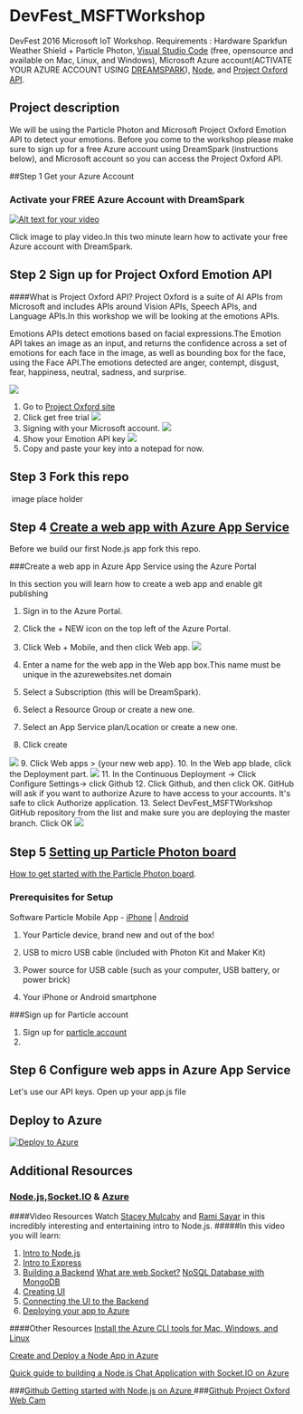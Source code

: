 # DevFest_MSFTWorkshop

DevFest 2016 Microsoft IoT Workshop. Requirements :  Hardware  Sparkfun Weather Shield + Particle Photon, [Visual Studio Code](https://code.visualstudio.com/Download) (free, opensource and available on Mac, Linux, and Windows),  Microsoft Azure account(ACTIVATE YOUR AZURE ACCOUNT USING [DREAMSPARK](https://www.dreamspark.com/Product/Product.aspx?productid=99)), [Node](https://nodejs.org/en/), and [Project Oxford API](https://www.projectoxford.ai/). 

## Project description 

We will be  using the  Particle Photon and Microsoft Project Oxford Emotion API to detect your emotions.  Before you come to the workshop please make sure to sign up for a free Azure account  using DreamSpark (instructions below), and  Microsoft account so you can access the Project Oxford API. 

##Step 1 Get your Azure Account 

### Activate your FREE Azure Account with DreamSpark 
[![Alt text for your video](http://www.gmlpu.org.uk/wp-content/uploads/2014/10/freestuff.jpg)](https://channel9.msdn.com/Series/Free-Cloud-for-Students/Activating-a-Free-Azure-DreamSpark-Subscription)

Click image to  play video.In this two minute learn how to activate your free Azure account with DreamSpark. 

## Step 2 Sign up for  Project Oxford Emotion API
####What is Project Oxford API?
Project Oxford is a suite of AI APIs from Microsoft and includes APIs around  Vision APIs, Speech APIs, and Language APIs.In this workshop we will be looking at the emotions APIs. 

Emotions APIs detect emotions based on facial expressions.The Emotion API takes an image as an input, and returns the confidence across a set of emotions for each face in the image, as well as bounding box for the face, using the Face API.The emotions detected are anger, contempt, disgust, fear, happiness, neutral, sadness, and surprise. 

![](http://marianaggaga.com/wp-content/uploads/2016/02/emotionapi.png)

1. Go to [Project Oxford site](https://www.projectoxford.ai/)
2. Click get free trial 
![](http://marianaggaga.com/wp-content/uploads/2016/02/start-trial-1.png)
3. Signing with your Microsoft account. 
![](http://marianaggaga.com/wp-content/uploads/2016/02/Microsoftaccount2.png)
4. Show your Emotion API key 
![](http://marianaggaga.com/wp-content/uploads/2016/02/getapikey.png)
5. Copy and paste your key into a notepad for now. 

## Step 3  Fork this repo
![]() image place holder 

## Step 4 [Create a  web app with Azure App Service](https://azure.microsoft.com/en-us/documentation/articles/web-sites-nodejs-develop-deploy-mac/)
Before we build our first Node.js app fork this repo.

###Create a web app in Azure App Service using the Azure Portal

In this section you will learn how to create a web app and enable git publishing 

1. Sign in to the Azure Portal.
2. Click the + NEW icon on the top left of the Azure Portal.
3. Click Web + Mobile, and then click Web app.
  ![](http://marianaggaga.com/wp-content/uploads/2016/02/webapp1.png)
4. Enter a name for the web app in the Web app box.This name must be unique in the azurewebsites.net domain 
5. Select a Subscription (this will be DreamSpark).
6. Select a Resource Group or create a new one.
7. Select an App Service plan/Location or create a new one.

8. Click create

 ![](http://marianaggaga.com/wp-content/uploads/2016/02/webapp2.png)
9. Click Web apps > {your new web app}.
10. In the Web app blade, click the Deployment part.
 ![](http://marianaggaga.com/wp-content/uploads/2016/02/webapp10.png)
11. In the Continuous Deployment -> Click Configure Settings-> click Github
12. Click Github, and then click OK. GitHub will  ask if you want to authorize Azure to have access to your accounts. It's safe to click Authorize application.
13. Select DevFest_MSFTWorkshop GitHub repository from the list and make sure you are deploying the master branch. Click OK 
 ![](https://cloud.githubusercontent.com/assets/3477155/9880464/bea7f6e4-5b99-11e5-9601-f7a6767e32ba.gif)


## Step 5 [Setting up Particle Photon board](https://docs.particle.io/guide/getting-started/connect/photon/)

[How to get started with the Particle Photon board](https://docs.particle.io/guide/getting-started/start/photon/). 

### Prerequisites for Setup
Software Particle Mobile App - [iPhone](https://itunes.apple.com/us/app/particle-build-photon-electron/id991459054?ls=1&mt=8) | [Android](https://play.google.com/store/apps/details?id=io.particle.android.app)

1. Your Particle device, brand new and out of the box!

2. USB to micro USB cable (included with Photon Kit and Maker Kit)

3. Power source for USB cable (such as your computer, USB battery, or power brick)

4. Your iPhone or Android smartphone

###Sign up for Particle account
1. Sign up for [particle account](https://build.particle.io/signup)
2. 
## Step 6  Configure web apps in Azure App Service
Let's use our API keys. Open up your app.js file 
## Deploy to Azure
[![Deploy to Azure](http://azuredeploy.net/deploybutton.png)](https://azuredeploy.net/)

## Additional Resources 
### [Node.js](https://nodejs.org/en/),[Socket.IO](http://socket.io/) & [Azure](https://www.dreamspark.com/Product/Product.aspx?productid=99)
####Video Resources 
Watch [Stacey Mulcahy]( https://twitter.com/bitchwhocodes) and [Rami Sayar]( https://twitter.com/ramisayar) in this incredibly interesting and entertaining intro to Node.js. 
#####In this video you will learn:
1. [Intro to Node.js ]( https://mva.microsoft.com/en-US/training-courses/building-apps-with-nodejs-jump-start-8422?l=CePazYKz_5504984382)
2. [Intro to Express](https://mva.microsoft.com/en-US/training-courses/building-apps-with-nodejs-jump-start-8422?l=hPPfQZKz_4404984382)
3. [Building a Backend]( https://mva.microsoft.com/en-US/training-courses/building-apps-with-nodejs-jump-start-8422?l=cyMHmZKz_4304984382) 
    [What are web Socket?]( https://mva.microsoft.com/en-US/training-courses/building-apps-with-nodejs-jump-start-8422?l=cyMHmZKz_4304984382)
  [NoSQL Database with MongoDB]( https://mva.microsoft.com/en-US/training-courses/building-apps-with-nodejs-jump-start-8422?l=cyMHmZKz_4304984382)
4. [Creating UI]( https://mva.microsoft.com/en-US/training-courses/building-apps-with-nodejs-jump-start-8422?l=jJXdHaKz_5804984382)
5. [Connecting the UI to the Backend ]( https://mva.microsoft.com/en-US/training-courses/building-apps-with-nodejs-jump-start-8422?l=1nDCeaKz_504984382)
6. [Deploying your app to Azure ]( https://mva.microsoft.com/en-US/training-courses/building-apps-with-nodejs-jump-start-8422?l=xK3w2aKz_9304984382)

####Other Resources 
[Install the Azure CLI tools for Mac, Windows, and Linux](http://blogs.msdn.com/b/cdndevs/archive/2014/09/11/a-chatroom-for-all-part-2-welcome-to-express-with-node-js-and-azure.aspx)

[Create and Deploy a Node App in Azure](https://azure.microsoft.com/en-us/documentation/articles/web-sites-nodejs-develop-deploy-mac/)

[Quick guide to building a Node.js Chat Application with Socket.IO on Azure ](https://azure.microsoft.com/en-us/documentation/articles/cloud-services-nodejs-chat-app-socketio/)

###[Github Getting started with Node.js on Azure ](https://github.com/sayar/NodeMVA)
###[Github Project Oxford Web Cam  ](https://github.com/bitchwhocodes/project-oxford-webcam)   





